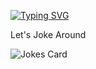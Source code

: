 [![Typing SVG](https://readme-typing-svg.herokuapp.com?color=0C8510&lines=Hello+World;Welcome+to+my+profile;CSIT+Student;Trying+to+learn+new+things;Interested+in+collaboration;printf(%22Thanks+for+visiting%22))](https://git.io/typing-svg)




Let's Joke Around 

<!-- HTML -->
<img src="https://readme-jokes.vercel.app/api" alt="Jokes Card" />



